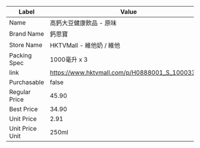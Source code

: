| Label           | Value                                           |
| --------------- | ----------------------------------------------- |
| Name            | 高鈣大豆健康飲品 - 原味                                   |
| Brand Name      | 鈣思寶                                             |
| Store Name      | HKTVMall - 維他奶 / 維他                             |
| Packing Spec    | 1000毫升 x 3                                      |
| link            | https://www.hktvmall.com/p/H0888001_S_10003312A |
| Purchasable     | false                                           |
| Regular Price   | 45.90                                           |
| Best Price      | 34.90                                           |
| Unit Price      | 2.91                                            |
| Unit Price Unit | 250ml                                           |
